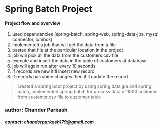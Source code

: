 # Spring Batch Project 

  #### Project flow and overview
  
  1. used dependencies (spring-batch, spring-web, spring-data-jpa, mysql connector, lombok)
  2. implemented a job that will get the data from a file
  3. pasted that file at the particular location in the project
  4. job will pick all the data from the customers.csv file
  5. execute and insert the data in the table of customers at database
  6. job will again run after every 10 seconds.
  7. if records are new it'll insert new record
  8. if records has some changes then it'll update the record


> created a spring boot project by using spring data jpa and spring batch, implemented spring batch for process data of 1000 customer from customer.csv file to customer table


### author: Chander Parkash
##### contact: chanderparkash179@gmail.com
